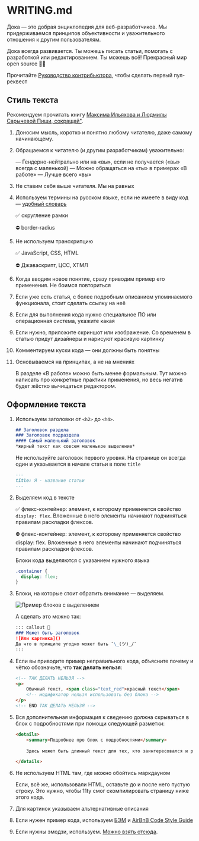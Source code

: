 # WRITING.md

Дока — это добрая энциклопедия для веб-разработчиков. Мы придерживаемся принципов объективности и уважительного отношения к другим пользователям.

Дока всегда развивается. Ты можешь писать статьи, помогать с разработкой или редактированием. Ты можешь всё! Прекрасный мир open source 🧚‍♀️

Прочитайте [Руководство контрибьютора](https://github.com/Y-Doka/y-doka.site/blob/master/CONTRIBUTING.md), чтобы сделать первый пул-реквест

## Стиль текста

Рекомендуем прочитать книгу [Максима Ильяхова и Людмилы Сарычевой Пиши, сокращай"](https://book.glvrd.ru/).

1. Доносим мысль, коротко и понятно любому читателю, даже самому начинающему. 
2. Обращаемся к читателю (и другим разработчикам) уважительно:

    — Гендерно-нейтрально или на «вы», если не получается («вы» всегда с маленькой)
    — Можно обращаться на «ты» в примерах «В работе»
    — Лучше всего «вы»

3. Не ставим себя выше читателя. Мы на равных
4. Используем термины на русском языке, если не имеете в виду код — [удобный словарь](https://github.com/web-standards-ru/dictionary/blob/master/dictionary.md)

    ✅ скругление рамки

    ⛔ border-radius

5. Не используем транскрипцию

    ✅ JavaScript, CSS, HTML

    ⛔ Джаваскрипт, ЦСС, ХТМЛ

6. Когда вводим новое понятие, сразу приводим пример его применения. Не боимся повториться
7. Если уже есть статья, с более подробным описанием упоминаемого функционала, стоит сделать ссылку на неё
8. Если для выполнения кода нужно специальное ПО или операционная система, укажите какая
9. Если нужно, приложите скриншот или изображение. Со временем в статью придут дизайнеры и нарисуют красивую картинку
10. Комментируем куски кода — они должны быть понятны
11. Основываемся на принципах, а не на мнениях

    В разделе «В работе» можно быть менее формальным. Тут можно написать про конкретные практики применения, но весь негатив будет жёстко вычищаться редактором.

## Оформление текста

1. Используем заголовки от `<h2>` до `<h4>`. 

    ```markdown
    ## Заголовок раздела
    ### Заголовок подраздела
    #### Самый маленький заголовок
    *жирный текст как совсем маленькое выделение*
    ```

    Не используйте заголовок первого уровня. На странице он всегда один и указывается в начале статьи в поле `title`

    ```markdown
    ---
    title: Я - название статьи
    ---
    ```

2. Выделяем код в тексте

    ✅ флекс-контейнер: элемент, к которому применяется свойство `display: flex`. Вложенные в него элементы начинают подчиняться правилам раскладки флексов. 

    ⛔ флекс-контейнер: элемент, к которому применяется свойство display: flex. Вложенные в него элементы начинают подчиняться правилам раскладки флексов. 

    Блоки кода выделяются с указанием нужного языка

    ```css
    .container {
      display: flex;
    }
    ```

3. Блоки, на которые стоит обратить внимание — выделяем.

    ![Пример блоков с выделением](https://github.com/Y-Doka/y-doka.site/blob/feature/writing.md/src/assets/images/docs/writing/callouts.png)

    А сделать это можно так:

    ```markdown
    ::: callout 💩
    ### Может быть заголовок
    ![Или картинка]()
    Да что в принципе угодно может быть ¯\_(ツ)_/¯
    :::
    ```

4. Если вы приводите пример неправильного кода, объясните почему и чётко обозначьте, что **так делать нельзя**:

    ```html
    <!-- ТАК ДЕЛАТЬ НЕЛЬЗЯ -->
    <p>
    	Обычный текст, <span class="text_red">красный текст</span>
    	<!-- модификатор нельзя использовать без блока -->
    </p>
    <!-- END ТАК ДЕЛАТЬ НЕЛЬЗЯ -->
    ```

5. Вся дополнительная информация к сведению должна скрываться в блок с подробностями при помощи следующей разметки:

    ```html
    <details>
    	<summary>Подробнее про блок с подробностями</summary>
    	
    	Здесь может быть длинный текст для тех, кто заинтересовался и раскрыл блок.

    </details>
    ```

6. Не используем HTML там, где можно обойтись маркдауном

    Если, всё же, использовали HTML, оставьте до и после него пустую строку. Это нужно, чтобы 11ty смог скомпилировать страницу ниже этого кода. 

7. Для картинок указываем альтернативные описания
8. Если нужен пример кода, используем [БЭМ](https://ru.bem.info/) и [AirBnB Code Style Guide](https://github.com/airbnb/javascript)
9. Если нужны эмодзи, используем. [Можно взять отсюда](https://ru.piliapp.com/emoji/list/).
